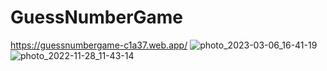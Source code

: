 # GuessNumberGame
https://guessnumbergame-c1a37.web.app/
![photo_2023-03-06_16-41-19](https://user-images.githubusercontent.com/105154244/228814023-b4226953-9acb-4096-a0ee-86a7e507ed38.jpg)
![photo_2022-11-28_11-43-14](https://user-images.githubusercontent.com/105154244/228814047-e6cf0155-a910-4d51-822a-7975b97ce65a.jpg)
